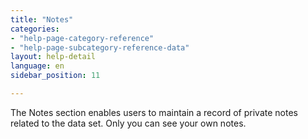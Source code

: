 ```yaml
---
title: "Notes"
categories:
- "help-page-category-reference"
- "help-page-subcategory-reference-data"
layout: help-detail
language: en
sidebar_position: 11

---
```


The Notes section enables users to maintain a record of private notes related to the data set. Only you can see your own notes.
